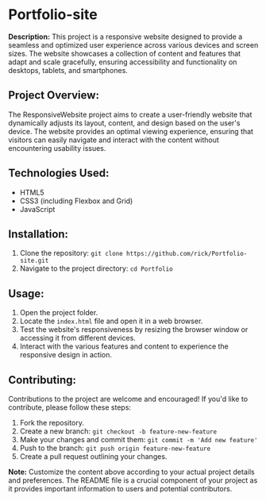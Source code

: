 
# Portfolio-site


**Description:**
This project is a responsive website designed to provide a seamless and optimized user experience across various devices and screen sizes. The website showcases a collection of content and features that adapt and scale gracefully, ensuring accessibility and functionality on desktops, tablets, and smartphones.

## Project Overview:
The ResponsiveWebsite project aims to create a user-friendly website that dynamically adjusts its layout, content, and design based on the user's device. The website provides an optimal viewing experience, ensuring that visitors can easily navigate and interact with the content without encountering usability issues.

## Technologies Used:
- HTML5
- CSS3 (including Flexbox and Grid)
- JavaScript 

## Installation:
1. Clone the repository: `git clone https://github.com/rick/Portfolio-site.git`
2. Navigate to the project directory: `cd Portfolio`

## Usage:
1. Open the project folder.
2. Locate the `index.html` file and open it in a web browser.
3. Test the website's responsiveness by resizing the browser window or accessing it from different devices.
4. Interact with the various features and content to experience the responsive design in action.

## Contributing:
Contributions to the project are welcome and encouraged! If you'd like to contribute, please follow these steps:
1. Fork the repository.
2. Create a new branch: `git checkout -b feature-new-feature`
3. Make your changes and commit them: `git commit -m 'Add new feature'`
4. Push to the branch: `git push origin feature-new-feature`
5. Create a pull request outlining your changes.

**Note:** Customize the content above according to your actual project details and preferences. The README file is a crucial component of your project as it provides important information to users and potential contributors.

